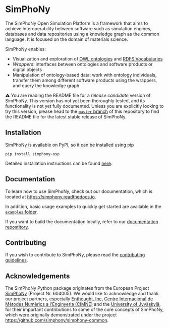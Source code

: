 # SimPhoNy

The SimPhoNy Open Simulation Platform is a framework that aims to achieve 
interoperability between software such as simulation engines, databases and 
data repositories using a knowledge graph as the common language. It is focused
on the domain of materials science.

SimPhoNy enables:
- Visualization and exploration of
  [OWL ontologies](https://www.w3.org/TR/2012/REC-owl2-primer-20121211/) and
  [RDFS Vocabularies](https://www.w3.org/TR/rdf-schema/)
- _Wrappers_: interfaces between ontologies and software products or digital 
  objects
- Manipulation of ontology-based data: work with ontology individuals, 
  transfer them among different software products using the wrappers, and query
  the knowledge graph

⚠️ You are reading the README file for a _release candidate_ version of
SimPhoNy. This version has not yet been thoroughly tested, and its 
functionality is not yet fully documented. Unless you are explicitly looking to
try this version, please head to the 
[`master` branch](https://github.com/simphony/osp-core) of this repository to 
find the README file for the latest stable release of SimPhoNy. 

## Installation

SimPhoNy is available on PyPI, so it can be installed using pip

`pip install simphony-osp`

Detailed installation instructions can be found
[here](https://simphony.readthedocs.io/en/latest/installation.html).

## Documentation

To learn how to use SimPhoNy, check out our documentation, which is located at
<https://simphony.readthedocs.io>.

In addition, basic usage examples to 
quickly get started are available in the 
[`examples` folder](https://github.com/simphony/osp-core/tree/release/4/dev/examples).

If you want to build the documentation locally, refer to our [documentation repostitory](https://github.com/simphony/docs).

## Contributing

If you wish to contribute to SimPhoNy, please read the 
[contributing guidelines](https://github.com/simphony/osp-core/blob/release/4/dev/CONTRIBUTING.md).

## Acknowledgements

The SimPhoNy Python package originates from the European Project [SimPhoNy](https://www.simphony-project.eu/) (Project Nr. 604005). We would like to acknowledge and thank our project partners, especially [Enthought, Inc](https://www.enthought.com/), [Centre Internacional de Mètodes Numèrics a l'Enginyeria (CIMNE)](https://cimne.com/) and the [University of Jyväskylä](https://www.jyu.fi/en), for their important contributions to some of the core concepts of SimPhoNy, which were originally demonstrated under the project https://github.com/simphony/simphony-common.
